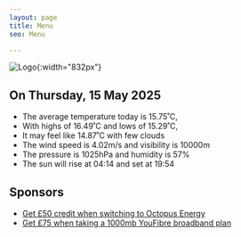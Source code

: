 ```yaml
---
layout: page
title: Menu
seo: Menu

---
```


![Logo](/images/logo.jpg){:width="832px"}

<!-- weather_marker starts -->
## On Thursday, 15 May 2025

- The average temperature today is 15.75˚C,
- With highs of 16.49˚C and lows of 15.29˚C,
- It may feel like 14.87˚C with few clouds
- The wind speed is 4.02m/s and visibility is 10000m
- The pressure is 1025hPa and humidity is 57%
- The sun will rise at 04:14 and set at 19:54

<!-- weather_marker ends -->

## Sponsors

- [Get £50 credit when switching to Octopus Energy](https://bit.ly/3oD1nnS)
- [Get £75 when taking a 1000mb YouFibre broadband plan](https://aklam.io/91zWhU?)
